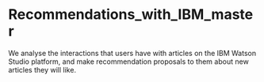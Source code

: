 # Recommendations_with_IBM_master
We analyse the interactions that users have with articles on the IBM Watson Studio platform, and make recommendation proposals to them about new articles  they will like.
